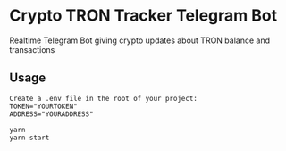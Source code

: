 # Crypto TRON Tracker Telegram Bot
Realtime Telegram Bot giving crypto updates about TRON balance and transactions
 
## Usage
```
Create a .env file in the root of your project:
TOKEN="YOURTOKEN"
ADDRESS="YOURADDRESS"

yarn
yarn start

```
